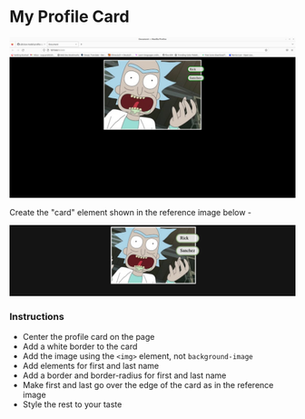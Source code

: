 # My Profile Card
![myCard](myCard.png)

Create the "card" element shown in the reference image below -

![](reference.png)

### Instructions
- Center the profile card on the page
- Add a white border to the card
- Add the image using the `<img>` element, not `background-image`
- Add elements for first and last name
- Add a border and border-radius for first and last name
- Make first and last go over the edge of the card as in the reference image
- Style the rest to your taste